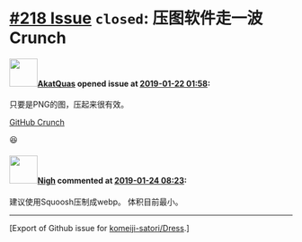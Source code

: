 # [\#218 Issue](https://github.com/komeiji-satori/Dress/issues/218) `closed`: 压图软件走一波 Crunch

#### <img src="https://avatars.githubusercontent.com/u/24731539?u=6c28341247918e2040f575ffb70720c43c7e2a56&v=4" width="50">[AkatQuas](https://github.com/AkatQuas) opened issue at [2019-01-22 01:58](https://github.com/komeiji-satori/Dress/issues/218):

只要是PNG的图，压起来很有效。

[GitHub Crunch](https://github.com/chrissimpkins/Crunch)

😆 

#### <img src="https://avatars.githubusercontent.com/u/1407471?u=34885f68a1073470a4ce486b7c6da7700fe07720&v=4" width="50">[Nigh](https://github.com/Nigh) commented at [2019-01-24 08:23](https://github.com/komeiji-satori/Dress/issues/218#issuecomment-457108041):

建议使用Squoosh压制成webp。
体积目前最小。


-------------------------------------------------------------------------------



[Export of Github issue for [komeiji-satori/Dress](https://github.com/komeiji-satori/Dress).]
